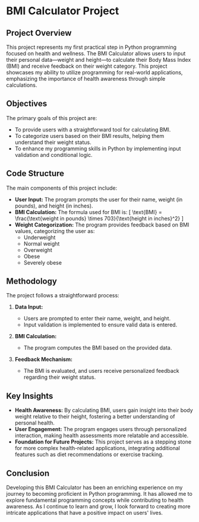 # BMI Calculator Project

## Project Overview
This project represents my first practical step in Python programming focused on health and wellness. The BMI Calculator allows users to input their personal data—weight and height—to calculate their Body Mass Index (BMI) and receive feedback on their weight category. This project showcases my ability to utilize programming for real-world applications, emphasizing the importance of health awareness through simple calculations.

## Objectives
The primary goals of this project are:

- To provide users with a straightforward tool for calculating BMI.
- To categorize users based on their BMI results, helping them understand their weight status.
- To enhance my programming skills in Python by implementing input validation and conditional logic.

## Code Structure
The main components of this project include:

- **User Input:** The program prompts the user for their name, weight (in pounds), and height (in inches).
- **BMI Calculation:** The formula used for BMI is:
  \[
  \text{BMI} = \frac{\text{weight in pounds} \times 703}{\text{height in inches}^2}
  \]
- **Weight Categorization:** The program provides feedback based on BMI values, categorizing the user as:
  - Underweight
  - Normal weight
  - Overweight
  - Obese
  - Severely obese

## Methodology
The project follows a straightforward process:

1. **Data Input:**
   - Users are prompted to enter their name, weight, and height.
   - Input validation is implemented to ensure valid data is entered.

2. **BMI Calculation:**
   - The program computes the BMI based on the provided data.

3. **Feedback Mechanism:**
   - The BMI is evaluated, and users receive personalized feedback regarding their weight status.

## Key Insights
- **Health Awareness:** By calculating BMI, users gain insight into their body weight relative to their height, fostering a better understanding of personal health.
- **User Engagement:** The program engages users through personalized interaction, making health assessments more relatable and accessible.
- **Foundation for Future Projects:** This project serves as a stepping stone for more complex health-related applications, integrating additional features such as diet recommendations or exercise tracking.

## Conclusion
Developing this BMI Calculator has been an enriching experience on my journey to becoming proficient in Python programming. It has allowed me to explore fundamental programming concepts while contributing to health awareness. As I continue to learn and grow, I look forward to creating more intricate applications that have a positive impact on users' lives.


